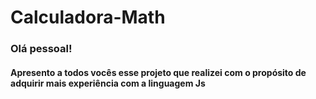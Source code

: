 # Calculadora-Math

<h3>Olá pessoal!</h3>
<h4>Apresento a todos vocês esse projeto que realizei com o propósito de adquirir mais experiência com a linguagem Js</h4>
